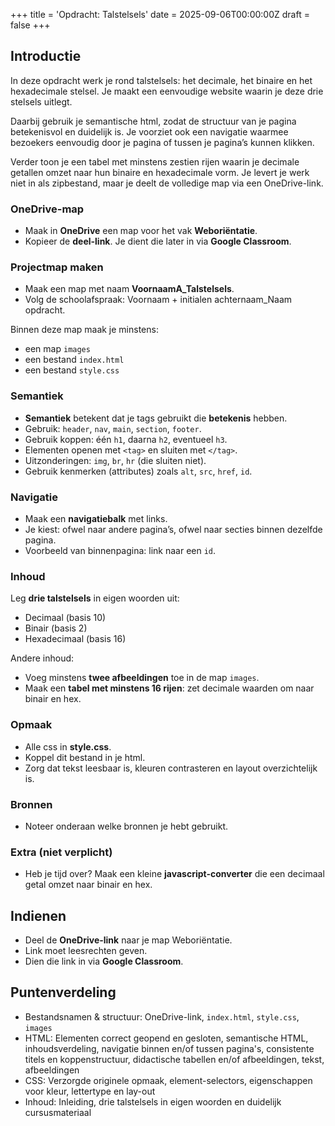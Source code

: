 +++
title = 'Opdracht: Talstelsels'
date = 2025-09-06T00:00:00Z
draft = false
+++

## Introductie

In deze opdracht werk je rond talstelsels: het decimale, het binaire en het hexadecimale stelsel. Je maakt een eenvoudige website waarin je deze drie stelsels uitlegt. 

Daarbij gebruik je semantische html, zodat de structuur van je pagina betekenisvol en duidelijk is. Je voorziet ook een navigatie waarmee bezoekers eenvoudig door je pagina of tussen je pagina’s kunnen klikken. 

Verder toon je een tabel met minstens zestien rijen waarin je decimale getallen omzet naar hun binaire en hexadecimale vorm. Je levert je werk niet in als zipbestand, maar je deelt de volledige map via een OneDrive-link.

### OneDrive-map

- Maak in **OneDrive** een map voor het vak **Weboriëntatie**.  
- Kopieer de **deel-link**. Je dient die later in via **Google Classroom**.  

### Projectmap maken

- Maak een map met naam **VoornaamA_Talstelsels**.  
- Volg de schoolafspraak: Voornaam + initialen achternaam\_Naam opdracht.  

Binnen deze map maak je minstens:  
  - een map `images`  
  - een bestand `index.html`  
  - een bestand `style.css`  

### Semantiek

- **Semantiek** betekent dat je tags gebruikt die **betekenis** hebben.  
- Gebruik: `header`, `nav`, `main`, `section`, `footer`.  
- Gebruik koppen: één `h1`, daarna `h2`, eventueel `h3`.  
- Elementen openen met `<tag>` en sluiten met `</tag>`.  
- Uitzonderingen: `img`, `br`, `hr` (die sluiten niet).  
- Gebruik kenmerken (attributes) zoals `alt`, `src`, `href`, `id`.  

### Navigatie

- Maak een **navigatiebalk** met links.  
- Je kiest: ofwel naar andere pagina’s, ofwel naar secties binnen dezelfde pagina.  
- Voorbeeld van binnenpagina: link naar een `id`.  

### Inhoud

Leg **drie talstelsels** in eigen woorden uit: 

- Decimaal (basis 10)  
- Binair (basis 2)  
- Hexadecimaal (basis 16)  

Andere inhoud:

- Voeg minstens **twee afbeeldingen** toe in de map `images`.  
- Maak een **tabel met minstens 16 rijen**: zet decimale waarden om naar binair en hex.  

### Opmaak

- Alle css in **style.css**.  
- Koppel dit bestand in je html.  
- Zorg dat tekst leesbaar is, kleuren contrasteren en layout overzichtelijk is.  

### Bronnen

- Noteer onderaan welke bronnen je hebt gebruikt.  

### Extra (niet verplicht)

- Heb je tijd over? Maak een kleine **javascript-converter** die een decimaal getal omzet naar binair en hex.  

## Indienen

- Deel de **OneDrive-link** naar je map Weboriëntatie.  
- Link moet leesrechten geven.  
- Dien die link in via **Google Classroom**.  

## Puntenverdeling

- Bestandsnamen & structuur: OneDrive-link, `index.html`, `style.css`, `images`
- HTML: Elementen correct geopend en gesloten, semantische HTML, inhoudsverdeling, navigatie binnen en/of tussen pagina's, consistente titels en koppenstructuur, didactische tabellen en/of afbeeldingen, tekst, afbeeldingen
- CSS: Verzorgde originele opmaak, element-selectors, eigenschappen voor kleur, lettertype en lay-out
- Inhoud: Inleiding, drie talstelsels in eigen woorden en duidelijk cursusmateriaal